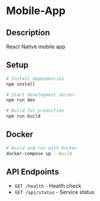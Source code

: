# Mobile-App

## Description
React Native mobile app

## Setup
```bash
# Install dependencies
npm install

# Start development server
npm run dev

# Build for production
npm run build
```

## Docker
```bash
# Build and run with Docker
docker-compose up --build
```

## API Endpoints
- `GET /health` - Health check
- `GET /api/status` - Service status
